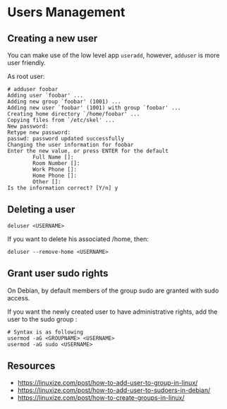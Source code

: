 # Users Management

## Creating a new user

You can make use of the low level app `useradd`, however, `adduser` is more user friendly.

As root user:

    # adduser foobar                    
    Adding user `foobar' ...
    Adding new group `foobar' (1001) ...
    Adding new user `foobar' (1001) with group `foobar' ...
    Creating home directory `/home/foobar' ...
    Copying files from `/etc/skel' ...
    New password: 
    Retype new password: 
    passwd: password updated successfully
    Changing the user information for foobar
    Enter the new value, or press ENTER for the default
            Full Name []: 
            Room Number []: 
            Work Phone []: 
            Home Phone []: 
            Other []: 
    Is the information correct? [Y/n] y

## Deleting a user

    deluser <USERNAME>

If you want to delete his associated /home, then:

    deluser --remove-home <USERNAME>

## Grant user sudo rights

On Debian, by default members of the group sudo are granted with sudo access.

If you want the newly created user to have administrative rights, add the user to the sudo group :

    # Syntax is as following
    usermod -aG <GROUPNAME> <USERNAME>
    usermod -aG sudo <USERNAME>

## Resources

* https://linuxize.com/post/how-to-add-user-to-group-in-linux/
* https://linuxize.com/post/how-to-add-user-to-sudoers-in-debian/
* https://linuxize.com/post/how-to-create-groups-in-linux/
